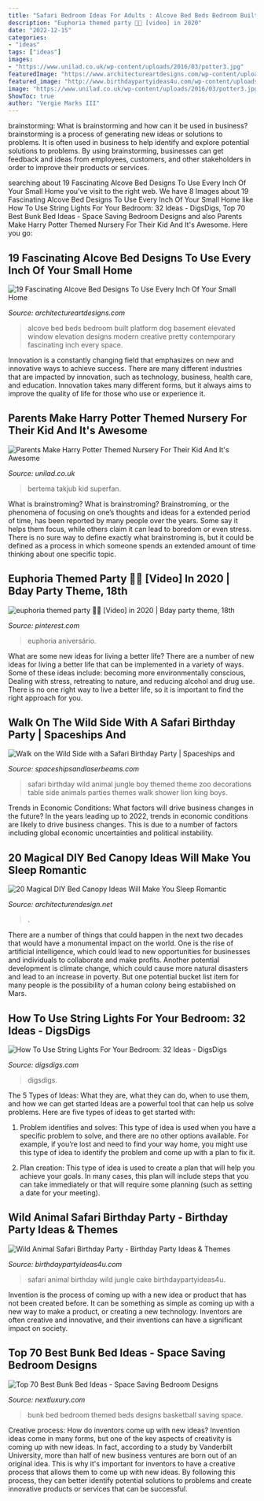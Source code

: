 ```yaml
---
title: "Safari Bedroom Ideas For Adults : Alcove Bed Beds Bedroom Built Platform Dog Basement Elevated Window Elevation Designs Modern Creative Pretty Contemporary Fascinating Inch Every Space"
description: "Euphoria themed party 🤩🤩 [video] in 2020"
date: "2022-12-15"
categories:
- "ideas"
tags: ["ideas"]
images:
- "https://www.unilad.co.uk/wp-content/uploads/2016/03/potter3.jpg"
featuredImage: "https://www.architectureartdesigns.com/wp-content/uploads/2016/07/4-35.jpg"
featured_image: "http://www.birthdaypartyideas4u.com/wp-content/uploads/2017/02/Wild-Animal-Safari-Birthday-Party-Cake-600x900.jpg"
image: "https://www.unilad.co.uk/wp-content/uploads/2016/03/potter3.jpg"
ShowToc: true
author: "Vergie Marks III"
---
```



brainstorming: What is brainstorming and how can it be used in business?
brainstorming is a process of generating new ideas or solutions to problems. It is often used in business to help identify and explore potential solutions to problems. By using brainstorming, businesses can get feedback and ideas from employees, customers, and other stakeholders in order to improve their products or services.

	

		
searching about 19 Fascinating Alcove Bed Designs To Use Every Inch Of Your Small Home you've visit to the right web. We have 8 Images about 19 Fascinating Alcove Bed Designs To Use Every Inch Of Your Small Home like How To Use String Lights For Your Bedroom: 32 Ideas - DigsDigs, Top 70 Best Bunk Bed Ideas - Space Saving Bedroom Designs and also Parents Make Harry Potter Themed Nursery For Their Kid And It&#039;s Awesome. Here you go:
		
    
## 19 Fascinating Alcove Bed Designs To Use Every Inch Of Your Small Home

<img loading=lazy src="https://www.architectureartdesigns.com/wp-content/uploads/2016/07/4-35.jpg" onerror="this.onerror=null;this.src='https://tse1.mm.bing.net/th?id=OIP.qFD93gyRuLu2XvL05BQDRgHaIb&amp;pid=15.1';" alt="19 Fascinating Alcove Bed Designs To Use Every Inch Of Your Small Home">

_Source: architectureartdesigns.com_

>alcove bed beds bedroom built platform dog basement elevated window elevation designs modern creative pretty contemporary fascinating inch every space. 

	

Innovation is a constantly changing field that emphasizes on new and innovative ways to achieve success. There are many different industries that are impacted by innovation, such as technology, business, health care, and education. Innovation takes many different forms, but it always aims to improve the quality of life for those who use or experience it.

    
## Parents Make Harry Potter Themed Nursery For Their Kid And It&#039;s Awesome

<img loading=lazy src="https://www.unilad.co.uk/wp-content/uploads/2016/03/potter3.jpg" onerror="this.onerror=null;this.src='https://tse3.mm.bing.net/th?id=OIP.0Tl6lj7fTkJu6R6wkkmIiAHaIp&amp;pid=15.1';" alt="Parents Make Harry Potter Themed Nursery For Their Kid And It&#039;s Awesome">

_Source: unilad.co.uk_

>bertema takjub kid superfan. 

	

What is brainstroming?
What is brainstroming? Brainstroming, or the phenomena of focusing on one’s thoughts and ideas for a extended period of time, has been reported by many people over the years. Some say it helps them focus, while others claim it can lead to boredom or even stress. There is no sure way to define exactly what brainstroming is, but it could be defined as a process in which someone spends an extended amount of time thinking about one specific topic.

    
## Euphoria Themed Party 🤩🤩 [Video] In 2020 | Bday Party Theme, 18th

<img loading=lazy src="https://i.pinimg.com/736x/09/26/1c/09261cf57835b2eec58c1daeed68ea4c.jpg" onerror="this.onerror=null;this.src='https://tse1.mm.bing.net/th?id=OIP.IeIxjGmkgDOEIRVBHDPh9AHaNK&amp;pid=15.1';" alt="euphoria themed party 🤩🤩 [Video] in 2020 | Bday party theme, 18th">

_Source: pinterest.com_

>euphoria aniversário. 

	

What are some new ideas for living a better life?
There are a number of new ideas for living a better life that can be implemented in a variety of ways. Some of these ideas include: becoming more environmentally conscious, Dealing with stress, retreating to nature, and reducing alcohol and drug use. There is no one right way to live a better life, so it is important to find the right approach for you.

    
## Walk On The Wild Side With A Safari Birthday Party | Spaceships And

<img loading=lazy src="http://spaceshipsandlaserbeams.com/wp-content/uploads/2015/09/safari-birthday-party-ideas-22.jpg" onerror="this.onerror=null;this.src='https://tse2.mm.bing.net/th?id=OIP.3tI_2rVy9jEjraLEm5jX3AHaLH&amp;pid=15.1';" alt="Walk on the Wild Side with a Safari Birthday Party | Spaceships and">

_Source: spaceshipsandlaserbeams.com_

>safari birthday wild animal jungle boy themed theme zoo decorations table side animals parties themes walk shower lion king boys. 

	

Trends in Economic Conditions: What factors will drive business changes in the future?
In the years leading up to 2022, trends in economic conditions are likely to drive business changes. This is due to a number of factors including global economic uncertainties and political instability.

    
## 20 Magical DIY Bed Canopy Ideas Will Make You Sleep Romantic

<img loading=lazy src="https://cdn.architecturendesign.net/wp-content/uploads/2015/07/AD-DIY-Bed-Canopy-5.jpg" onerror="this.onerror=null;this.src='https://tse2.mm.bing.net/th?id=OIP.rSlS-P24WMJJJnProar_iAHaLF&amp;pid=15.1';" alt="20 Magical DIY Bed Canopy Ideas Will Make You Sleep Romantic">

_Source: architecturendesign.net_

>. 

	

There are a number of things that could happen in the next two decades that would have a monumental impact on the world. One is the rise of artificial intelligence, which could lead to new opportunities for businesses and individuals to collaborate and make profits. Another potential development is climate change, which could cause more natural disasters and lead to an increase in poverty. But one potential bucket list item for many people is the possibility of a human colony being established on Mars.

    
## How To Use String Lights For Your Bedroom: 32 Ideas - DigsDigs

<img loading=lazy src="https://www.digsdigs.com/photos/how-to-use-string-lights-for-your-bedroom-ideas-25.jpg" onerror="this.onerror=null;this.src='https://tse3.mm.bing.net/th?id=OIP.3KqrnIJDadyYWNr3chp8ZAHaJ4&amp;pid=15.1';" alt="How To Use String Lights For Your Bedroom: 32 Ideas - DigsDigs">

_Source: digsdigs.com_

>digsdigs. 

	

The 5 Types of Ideas: What they are, what they can do, when to use them, and how we can get started
Ideas are a powerful tool that can help us solve problems. Here are five types of ideas to get started with:
1. Problem identifies and solves: This type of idea is used when you have a specific problem to solve, and there are no other options available. For example, if you’re lost and need to find your way home, you might use this type of idea to identify the problem and come up with a plan to fix it.

2. Plan creation: This type of idea is used to create a plan that will help you achieve your goals. In many cases, this plan will include steps that you can take immediately or that will require some planning (such as setting a date for your meeting).


    
## Wild Animal Safari Birthday Party - Birthday Party Ideas &amp; Themes

<img loading=lazy src="http://www.birthdaypartyideas4u.com/wp-content/uploads/2017/02/Wild-Animal-Safari-Birthday-Party-Cake-600x900.jpg" onerror="this.onerror=null;this.src='https://tse4.mm.bing.net/th?id=OIP.H5M1bjP7OwwnzKgM9AzQkQHaLH&amp;pid=15.1';" alt="Wild Animal Safari Birthday Party - Birthday Party Ideas &amp; Themes">

_Source: birthdaypartyideas4u.com_

>safari animal birthday wild jungle cake birthdaypartyideas4u. 

	

Invention is the process of coming up with a new idea or product that has not been created before. It can be something as simple as coming up with a new way to make a product, or creating a new technology. Inventors are often creative and innovative, and their inventions can have a significant impact on society.

    
## Top 70 Best Bunk Bed Ideas - Space Saving Bedroom Designs

<img loading=lazy src="http://nextluxury.com/wp-content/uploads/basketball-court-themed-bunk-bed-ideas.jpg" onerror="this.onerror=null;this.src='https://tse2.mm.bing.net/th?id=OIP.BZaPLGcSBqs4nDFtn9hPewAAAA&amp;pid=15.1';" alt="Top 70 Best Bunk Bed Ideas - Space Saving Bedroom Designs">

_Source: nextluxury.com_

>bunk bed bedroom themed beds designs basketball saving space. 

	

Creative process: How do inventors come up with new ideas?
Invention ideas come in many forms, but one of the key aspects of creativity is coming up with new ideas. In fact, according to a study by Vanderbilt University, more than half of new business ventures are born out of an original idea. This is why it's important for inventors to have a creative process that allows them to come up with new ideas. By following this process, they can better identify potential solutions to problems and create innovative products or services that can be successful.

